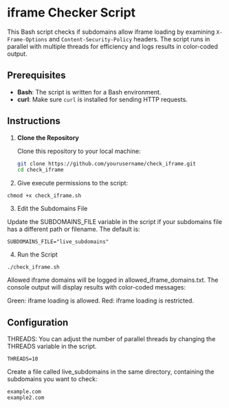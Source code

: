 # iframe Checker Script

This Bash script checks if subdomains allow iframe loading by examining `X-Frame-Options` and `Content-Security-Policy` headers. The script runs in parallel with multiple threads for efficiency and logs results in color-coded output.

## Prerequisites

- **Bash**: The script is written for a Bash environment.
- **curl**: Make sure `curl` is installed for sending HTTP requests.

## Instructions

1. **Clone the Repository**
   
   Clone this repository to your local machine:
   ```bash
   git clone https://github.com/yourusername/check_iframe.git
   cd check_iframe
   ```

2. Give execute permissions to the script:

```
chmod +x check_iframe.sh
```

3. Edit the Subdomains File

Update the SUBDOMAINS_FILE variable in the script if your subdomains file has a different path or filename. The default is:

```
SUBDOMAINS_FILE="live_subdomains"
```

4. Run the Script

```
./check_iframe.sh
```

Allowed iframe domains will be logged in allowed_iframe_domains.txt.
The console output will display results with color-coded messages:

Green: iframe loading is allowed.
Red: iframe loading is restricted.

## Configuration

THREADS: You can adjust the number of parallel threads by changing the THREADS variable in the script.

```
THREADS=10
```

Create a file called live_subdomains in the same directory, containing the subdomains you want to check:

```
example.com
example2.com
```
